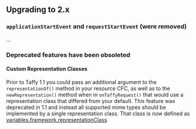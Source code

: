 ## Upgrading to 2.x

### `applicationStartEvent` and `requestStartEvent` (were removed)

...

### Deprecated features have been obsoleted

#### Custom Representation Classes

Prior to Taffy 1.1 you could pass an additional argument to the `representationOf()` method in your resource CFC, as well as to the `newRepresentation()` method when in `onTaffyRequest()` that would use a representation class that differed from your default. This feature was deprecated in 1.1 and instead all supported mime types should be implemented by a single representation class. That class is now defined as [variables.framework.representationClass](https://github.com/atuttle/Taffy/wiki/List-of-all-variables.framework-settings#representationclass)

